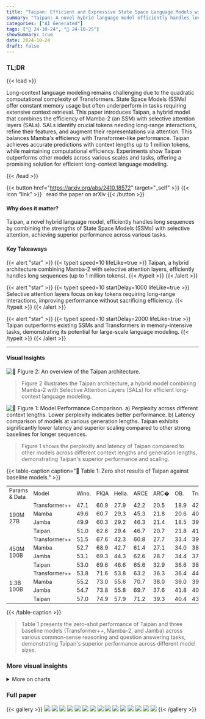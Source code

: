 ```yaml
---
title: "Taipan: Efficient and Expressive State Space Language Models with Selective Attention"
summary: "Taipan: A novel hybrid language model efficiently handles long sequences via selective attention and SSMs, achieving superior performance across various tasks."
categories: ["AI Generated"]
tags: ["🔖 24-10-24", "🤗 24-10-25"]
showSummary: true
date: 2024-10-24
draft: false
---
```


### TL;DR


{{< lead >}}

Long-context language modeling remains challenging due to the quadratic computational complexity of Transformers.  State Space Models (SSMs) offer constant memory usage but often underperform in tasks requiring extensive context retrieval. This paper introduces Taipan, a hybrid model that combines the efficiency of Mamba-2 (an SSM) with selective attention layers (SALs).  SALs identify crucial tokens needing long-range interactions, refine their features, and augment their representations via attention. This balances Mamba's efficiency with Transformer-like performance.  Taipan achieves accurate predictions with context lengths up to 1 million tokens, while maintaining computational efficiency. Experiments show Taipan outperforms other models across various scales and tasks, offering a promising solution for efficient long-context language modeling.

{{< /lead >}}


{{< button href="https://arxiv.org/abs/2410.18572" target="_self" >}}
{{< icon "link" >}} &nbsp; read the paper on arXiv
{{< /button >}}

#### Why does it matter?
Taipan, a novel hybrid language model, efficiently handles long sequences by combining the strengths of State Space Models (SSMs) with selective attention, achieving superior performance across various tasks.
#### Key Takeaways

{{< alert "star" >}}
{{< typeit speed=10 lifeLike=true >}} Taipan, a hybrid architecture combining Mamba-2 with selective attention layers, efficiently handles long sequences (up to 1 million tokens). {{< /typeit >}}
{{< /alert >}}

{{< alert "star" >}}
{{< typeit speed=10 startDelay=1000 lifeLike=true >}} Selective attention layers focus on key tokens requiring long-range interactions, improving performance without sacrificing efficiency. {{< /typeit >}}
{{< /alert >}}

{{< alert "star" >}}
{{< typeit speed=10 startDelay=2000 lifeLike=true >}} Taipan outperforms existing SSMs and Transformers in memory-intensive tasks, demonstrating its potential for large-scale language modeling. {{< /typeit >}}
{{< /alert >}}

------
#### Visual Insights



![](figures/figures_4_0.png "🔼 Figure 2: An overview of the Taipan architecture.")

> Figure 2 illustrates the Taipan architecture, a hybrid model combining Mamba-2 with Selective Attention Layers (SALs) for efficient long-context language modeling.





![](charts/charts_2_0.png "🔼 Figure 1: Model Performance Comparison. a) Perplexity across different context lengths. Lower perplexity indicates better performance. b) Latency comparison of models at various generation lengths. Taipan exhibits significantly lower latency and superior scaling compared to other strong baselines for longer sequences.")

> Figure 1 shows the perplexity and latency of Taipan compared to other models across different context lengths and generation lengths, demonstrating Taipan's superior performance and scaling.





{{< table-caption caption="🔽 Table 1: Zero shot results of Taipan against baseline models." >}}
<table id='7' style='font-size:14px'><tr><td>Params & Data</td><td>Model</td><td>Wino.</td><td>PIQA</td><td>Hella.</td><td>ARCE</td><td>ARC�</td><td>OB.</td><td>Truth.</td><td>RACE</td><td>BoolQ</td><td>Avg.</td></tr><tr><td rowspan="4">190M 27B</td><td>Transformer++</td><td>47.1</td><td>60.9</td><td>27.9</td><td>42.2</td><td>20.5</td><td>18.9</td><td>42.9</td><td>25.4</td><td>57.2</td><td>38.1</td></tr><tr><td>Mamba</td><td>49.6</td><td>60.7</td><td>29.3</td><td>45.3</td><td>21.8</td><td>20.6</td><td>40.8</td><td>27.2</td><td>59.3</td><td>39.4</td></tr><tr><td>Jamba</td><td>49.9</td><td>60.3</td><td>29.2</td><td>46.3</td><td>21.4</td><td>18.5</td><td>39.8</td><td>27.4</td><td>58.6</td><td>39.1</td></tr><tr><td>Taipan</td><td>51.0</td><td>62.6</td><td>29.4</td><td>46.7</td><td>20.7</td><td>21.8</td><td>41.1</td><td>26.6</td><td>58.7</td><td>39.9</td></tr><tr><td rowspan="4">450M 100B</td><td>Transformer++</td><td>51.5</td><td>67.6</td><td>42.3</td><td>60.8</td><td>27.7</td><td>33.4</td><td>39.2</td><td>30.5</td><td>54.7</td><td>45.3</td></tr><tr><td>Mamba</td><td>52.7</td><td>68.9</td><td>42.7</td><td>61.4</td><td>27.1</td><td>34.0</td><td>38.5</td><td>29.3</td><td>53.2</td><td>45.3</td></tr><tr><td>Jamba</td><td>53.1</td><td>69.3</td><td>44.3</td><td>62.6</td><td>28.7</td><td>34.4</td><td>37.5</td><td>31.3</td><td>55.7</td><td>46.3</td></tr><tr><td>Taipan</td><td>53.0</td><td>69.6</td><td>46.6</td><td>65.6</td><td>32.9</td><td>36.6</td><td>38.6</td><td>30.7</td><td>60.4</td><td>48.2</td></tr><tr><td rowspan="4">1.3B 100B</td><td>Transformer++</td><td>53.8</td><td>71.6</td><td>53.8</td><td>63.2</td><td>36.3</td><td>36.4</td><td>44.0</td><td>31.2</td><td>59.4</td><td>49.9</td></tr><tr><td>Mamba</td><td>55.2</td><td>73.0</td><td>55.6</td><td>70.7</td><td>38.0</td><td>39.0</td><td>39.9</td><td>32.0</td><td>61.8</td><td>51.7</td></tr><tr><td>Jamba</td><td>54.7</td><td>73.8</td><td>55.8</td><td>69.7</td><td>37.6</td><td>41.8</td><td>40.4</td><td>32.8</td><td>59.2</td><td>51.8</td></tr><tr><td>Taipan</td><td>57.0</td><td>74.9</td><td>57.9</td><td>71.2</td><td>39.3</td><td>40.4</td><td>43.0</td><td>34.4</td><td>61.5</td><td>53.3</td></tr></table>{{< /table-caption >}}

> Table 1 presents the zero-shot performance of Taipan and three baseline models (Transformer++, Mamba-2, and Jamba) across various common-sense reasoning and question answering tasks, demonstrating Taipan's superior performance across different model sizes.



### More visual insights



<details>
<summary>More on charts
</summary>


![](charts/charts_2_1.png "🔼 Figure 1: Model Performance Comparison. a) Perplexity across different context lengths. Lower perplexity indicates better performance. b) Latency comparison of models at various generation lengths. Taipan exhibits significantly lower latency and superior scaling compared to other strong baselines for longer sequences.")

> The chart compares the perplexity and latency of four different language models (Transformer, Jamba, Mamba, and Taipan) across varying context and generation lengths.


![](charts/charts_5_0.png "🔼 Figure 3: Attention mechanisms in Taipan's Selective Attention Layers. White areas indicate no attention. (a) Full Causal Attention (b) Sliding Window Attention (w = 4) (c) Selective Attention (C = 0.3, w = 5)")

> The chart compares three different attention mechanisms: full causal attention, sliding window attention, and Taipan's selective attention, showing their attention weight distributions.


![](charts/charts_9_0.png "🔼 Figure 5: Effect of Attention Budget Capacity C on Taipan's Performance")

> The chart displays Taipan's performance on SWDE and Hellaswag tasks at various attention budget capacities (C), showing optimal performance at C=0.15.


![](charts/charts_10_0.png "🔼 Figure 6: Perplexity comparison of Taipan variants with and without Positional Embeddings across different context lengths. Lower perplexity indicates better performance.")

> The chart compares the perplexity of Taipan models with and without positional embeddings across various sequence lengths.


</details>



### Full paper

{{< gallery >}}
<img src="paper_images/1.png" class="grid-w50 md:grid-w33 xl:grid-w25" />
<img src="paper_images/2.png" class="grid-w50 md:grid-w33 xl:grid-w25" />
<img src="paper_images/3.png" class="grid-w50 md:grid-w33 xl:grid-w25" />
<img src="paper_images/4.png" class="grid-w50 md:grid-w33 xl:grid-w25" />
<img src="paper_images/5.png" class="grid-w50 md:grid-w33 xl:grid-w25" />
<img src="paper_images/6.png" class="grid-w50 md:grid-w33 xl:grid-w25" />
<img src="paper_images/7.png" class="grid-w50 md:grid-w33 xl:grid-w25" />
<img src="paper_images/8.png" class="grid-w50 md:grid-w33 xl:grid-w25" />
<img src="paper_images/9.png" class="grid-w50 md:grid-w33 xl:grid-w25" />
<img src="paper_images/10.png" class="grid-w50 md:grid-w33 xl:grid-w25" />
<img src="paper_images/11.png" class="grid-w50 md:grid-w33 xl:grid-w25" />
<img src="paper_images/12.png" class="grid-w50 md:grid-w33 xl:grid-w25" />
<img src="paper_images/13.png" class="grid-w50 md:grid-w33 xl:grid-w25" />
<img src="paper_images/14.png" class="grid-w50 md:grid-w33 xl:grid-w25" />
<img src="paper_images/15.png" class="grid-w50 md:grid-w33 xl:grid-w25" />
{{< /gallery >}}